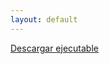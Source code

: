 ```yaml
---
layout: default
---
```


<a class="button" method="get" href="https://github.com/diegogarrido/Player/raw/master/Player.jar">Descargar ejecutable</a>
